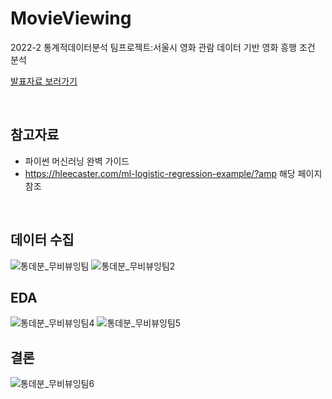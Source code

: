 # MovieViewing

2022-2 통계적데이터분석 팀프로젝트:서울시 영화 관람 데이터 기반 영화 흥행 조건 분석

[발표자료 보러가기](https://docs.google.com/presentation/d/1LGIrxvcG8BMmHAKVpzHKIwaOzFPMvWurMTtjuEpSHY4/edit?usp=sharing)

<br/>

## 참고자료
  - 파이썬 머신러닝 완벽 가이드
  -  https://hleecaster.com/ml-logistic-regression-example/?amp 해당 페이지 참조

<br/>

## 데이터 수집
![통데분_무비뷰잉팀](https://github.com/KimSH39/MovieViewing/assets/80878955/cced1b1d-5ab8-4641-aceb-772890e334f0)
![통데분_무비뷰잉팀2](https://github.com/KimSH39/MovieViewing/assets/80878955/11a46424-234d-46f8-a7ee-925150c1347d)


## EDA
![통데분_무비뷰잉팀4](https://github.com/KimSH39/MovieViewing/assets/80878955/9f61c5e6-ce2c-4b1c-b633-b9233f1d8b11)
![통데분_무비뷰잉팀5](https://github.com/KimSH39/MovieViewing/assets/80878955/c9b2ec47-7bcb-43b1-9133-6cc9f01d99c7)


## 결론
![통데분_무비뷰잉팀6](https://github.com/KimSH39/MovieViewing/assets/80878955/52211f9e-5801-4442-8118-872c215bf8c0)
